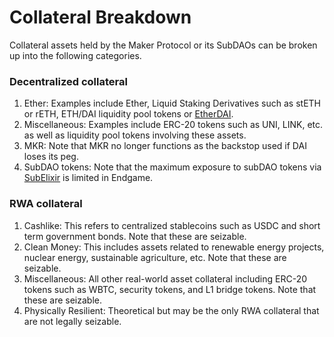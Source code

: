 # Collateral Breakdown

Collateral assets held by the Maker Protocol or its SubDAOs can be broken up into the following categories.

### Decentralized collateral
1. Ether: Examples include Ether, Liquid Staking Derivatives such as stETH or rETH, ETH/DAI liquidity pool tokens or [EtherDAI](etherdai.md).
2. Miscellaneous: Examples include ERC-20 tokens such as UNI, LINK, etc. as well as liquidity pool tokens involving these assets.
3. MKR: Note that MKR no longer functions as the backstop used if DAI loses its peg.
4. SubDAO tokens: Note that the maximum exposure to subDAO tokens via [SubElixir](subelixir.md) is limited in Endgame. 

### RWA collateral
1. Cashlike: This refers to centralized stablecoins such as USDC and short term government bonds. Note that these are seizable.
2. Clean Money: This includes assets related to renewable energy projects, nuclear energy, sustainable agriculture, etc. Note that these are seizable.
3. Miscellaneous: All other real-world asset collateral including ERC-20 tokens such as WBTC, security tokens, and L1 bridge tokens. Note that these are seizable.
4. Physically Resilient: Theoretical but may be the only RWA collateral that are not legally seizable.